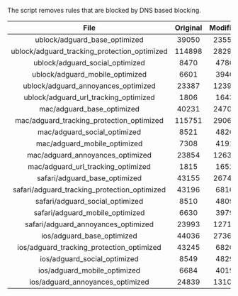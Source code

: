 The script removes rules that are blocked by DNS based blocking.


| File | Original | Modified |
|:----:|:-----:|:-----:|
| ublock/adguard_base_optimized | 39050 | 23550 |
| ublock/adguard_tracking_protection_optimized | 114898 | 28290 |
| ublock/adguard_social_optimized | 8470 | 4780 |
| ublock/adguard_mobile_optimized | 6601 | 3946 |
| ublock/adguard_annoyances_optimized | 23387 | 12399 |
| ublock/adguard_url_tracking_optimized | 1806 | 1643 |
| mac/adguard_base_optimized | 40231 | 24705 |
| mac/adguard_tracking_protection_optimized | 115751 | 29069 |
| mac/adguard_social_optimized | 8521 | 4826 |
| mac/adguard_mobile_optimized | 7308 | 4191 |
| mac/adguard_annoyances_optimized | 23854 | 12637 |
| mac/adguard_url_tracking_optimized | 1815 | 1652 |
| safari/adguard_base_optimized | 43155 | 26745 |
| safari/adguard_tracking_protection_optimized | 43196 | 6810 |
| safari/adguard_social_optimized | 8510 | 4809 |
| safari/adguard_mobile_optimized | 6630 | 3979 |
| safari/adguard_annoyances_optimized | 23993 | 12717 |
| ios/adguard_base_optimized | 44036 | 27362 |
| ios/adguard_tracking_protection_optimized | 43245 | 6820 |
| ios/adguard_social_optimized | 8549 | 4829 |
| ios/adguard_mobile_optimized | 6684 | 4019 |
| ios/adguard_annoyances_optimized | 24839 | 13109 |